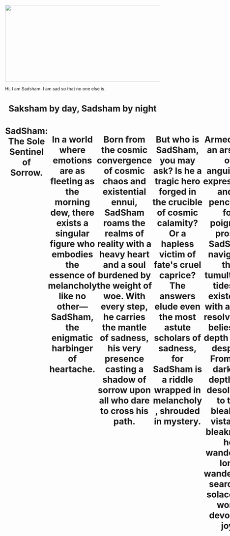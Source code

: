 <img src="https://github.com/vivyn/sad/blob/master/mfsad?raw=true" width="600" height="250">

Hi, I am Sadsham. I am sad so that no one else is.
⠀⠀⠀⠀⠀⠀⠀

<html lang="en">
<head>
    <meta charset="UTF-8">
    <meta name="viewport" content="width=device-width, initial-scale=1.0">
    <title>Sadsham</title>
    <link rel="stylesheet" href="styles.css">
</head>
<body>
    <header>
        <h1>Saksham by day, Sadsham by night<h1>
                <div style="display: flex;">
SadSham: The Sole Sentinel of Sorrow.

In a world where emotions are as fleeting as the morning dew, there exists a singular figure who embodies the essence of melancholy like no other—SadSham, the enigmatic harbinger of heartache.

Born from the cosmic convergence of cosmic chaos and existential ennui, SadSham roams the realms of reality with a heavy heart and a soul burdened by the weight of woe. With every step, he carries the mantle of sadness, his very presence casting a shadow of sorrow upon all who dare to cross his path.

But who is SadSham, you may ask? Is he a tragic hero forged in the crucible of cosmic calamity? Or a hapless victim of fate's cruel caprice? The answers elude even the most astute scholars of sadness, for SadSham is a riddle wrapped in melancholy, shrouded in mystery.

Armed with an arsenal of anguished expressions and a penchant for poignant prose, SadSham navigates the tumultuous tides of existence with a stoic resolve that belies the depth of his despair. From the darkest depths of desolation to the bleakest vistas of bleakness, he wanders, a lone wanderer in search of solace in a world devoid of joy.

But do not be deceived by SadSham's somber visage, for within the recesses of his troubled mind lies a wellspring of wisdom and empathy, a testament to the resilience of the human spirit in the face of unrelenting adversity. Through his trials and tribulations, he serves as a beacon of hope for those who dare to embrace the darkness within.

</div>
